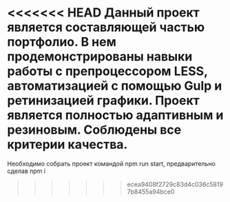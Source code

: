 <<<<<<< HEAD
Данный проект является составляющей частью портфолио. В нем продемонстрированы навыки работы с препроцессором LESS, автоматизацией с помощью Gulp и ретинизацией графики. Проект является полностью адаптивным и резиновым. Соблюдены все критерии качества.
=======
Необходимо собрать проект командой npm run start, предварительно сделав npm i
>>>>>>> ecea9408f2729c83d4c036c58197b8455a94bce0
